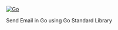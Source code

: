 [![Go](https://github.com/sid04naik/send-email-go/actions/workflows/go.yml/badge.svg)](https://github.com/sid04naik/send-email-go/actions/workflows/go.yml)

Send Email in Go using Go Standard Library

